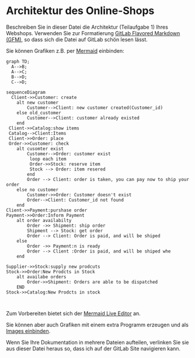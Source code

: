 # Architektur des Online-Shops

Beschreiben Sie in dieser Datei die Architektur (Teilaufgabe 1) Ihres Webshops.
Verwenden Sie zur Formatierung [GitLab Flavored Markdown (GFM)](https://docs.gitlab.com/ee/user/markdown.html), so dass
sich die Datei auf GitLab schön lesen lässt.

Sie können Grafiken z.B. per [Mermaid](https://mermaidjs.github.io/) einbinden:

```mermaid
graph TD;
  A-->B;
  A-->C;
  B-->D;
  C-->D;
```

```mermaid
sequenceDiagram
  Client->>Customer: create
    alt new customer
        Customer-->Client: new customer created(Customer_id)
    else old_customer
        Customer-->Client: customer already existed
    end
 Client->>Catalog:show items
 Catalog-->Client:Items   
 Client->>Order: place
 Order->>Customer: check
    alt cusomter exist
        Customer-->Order: customer exist
         loop each item
         Order->>Stock: reserve item
         Stock --> Order: item resered
        end
        Order --> Client: order is taken, you can pay now to ship your order
    else no customer
        Customer->>Order: Customer doesn't exist
        Order-->Client: Customer_id not found
    end
Client->>Payment:purshase order
Payment->>Order:Inform Payment
    alt order availabilty
        Order ->> Shipment: ship order 
        Shipment --> Stock: get order
        Order --> Client: Order is paid, and will be shiped
    else
        Order ->> Payment:n is ready
        Order --> Client :Order is paid, and will be shiped whe
    end

Supplier->>Stock:supply new prodcuts
Stock->>Order:New Prodcts in Stock
    alt availabe orders
        Order->>Shipment: Orders are able to be dispatched
    END
Stock->>Catalog:New Prodcts in stock

    

```

Zum Vorbereiten bietet sich der [Mermaid Live Editor](https://mermaid-js.github.io/mermaid-live-editor/) an.

Sie können aber auch Grafiken mit einem extra Programm erzeugen und
als [Images einbinden](https://docs.gitlab.com/ee/user/markdown.html#images).

Wenn Sie Ihre Dokumentation in mehrere Dateien aufteilen, verlinken Sie sie aus dieser
Datei heraus so, dass ich auf der GitLab Site navigieren kann.
